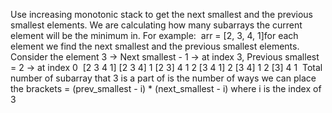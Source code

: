 Use increasing monotonic stack to get the next smallest and the previous smallest elements. We are calculating how many subarrays the current element will be the minimum in. For example:
​
arr = [2, 3, 4, 1]
​
for each element we find the next smallest and the previous smallest elements.
​
Consider the element 3 ->  Next smallest - 1 -> at index 3, Previous smallest = 2 -> at index 0
​
[2 3 4 1]
[2 3 4] 1
[2 3] 4 1
2 [3 4 1]
2 [3 4] 1
2 [3] 4 1
​
Total number of subarray that 3 is a part of is the number of ways we can place the brackets = (prev_smallest - i) * (next_smallest - i) where i is the index of 3